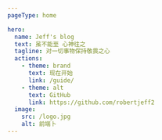 ```yaml
---
pageType: home

hero:
  name: Jeff's blog
  text: 虽不能至 心神往之
  tagline: 对一切事物保持敬畏之心
  actions:
    - theme: brand
      text: 现在开始
      link: /guide/
    - theme: alt
      text: GitHub
      link: https://github.com/robertjeff2
  image:
    src: /logo.jpg
    alt: 前端卜
---
```

